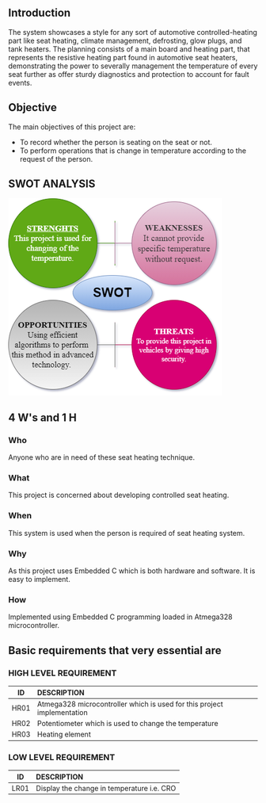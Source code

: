 ## Introduction
The system showcases a style for any sort of automotive controlled-heating part like seat heating, climate management, defrosting, glow plugs, and tank heaters. The planning consists of a main board and heating part, that represents the resistive heating part found in automotive seat heaters, demonstrating the power to severally management the temperature of every seat further as offer sturdy diagnostics and protection to account for fault events.
## Objective
The main objectives of this project are:
-   To record whether the person is seating on the seat or not. 
-   To perform operations that is change in temperature according to the request of the person.

## SWOT ANALYSIS
![SWOT](https://github.com/nagashirisha27/Stepin_SeatTemperatureApplication/blob/master/6_ImagesAndVideos/SWOT.png)

## 4 W's and 1 H
### Who
Anyone who are in need of these seat heating technique.

### What
This project is concerned about developing controlled seat heating.
### When

This system is used when the person is required of seat heating system. 

### Why

As this project uses Embedded C which is both hardware and software. It is easy to implement.

### How

Implemented using Embedded C programming loaded in Atmega328 microcontroller.

## Basic requirements that very essential are

### HIGH LEVEL REQUIREMENT
|ID|DESCRIPTION|
|:--:|:--|
|HR01|Atmega328 microcontroller which is used for this project implementation| 
|HR02|Potentiometer which is used to change the temperature|
|HR03|Heating element|

### LOW LEVEL REQUIREMENT
|ID|DESCRIPTION|
|:--:|:--|
|LR01|Display the change in temperature i.e. CRO|








